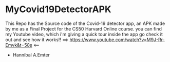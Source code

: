 # MyCovid19DetectorAPK
This Repo has the Source code of the Covid-19 detector app, an APK made by me as a Final Project for the CS50 Harvard Online course.
you can find my Youtube video, which i'm giving a quick tour inside the app go check it out and see how it works!! 
==> https://www.youtube.com/watch?v=M9J-Rr-Emvk&t=58s <==
- Hannibal A.Emter

